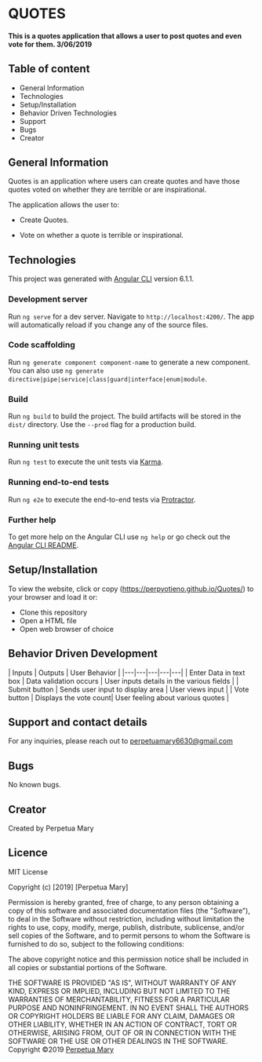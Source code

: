 # QUOTES
#### This is a quotes application that allows a user to post quotes and even vote for them. 3/06/2019

## Table of content
* General Information
* Technologies
* Setup/Installation
* Behavior Driven Technologies
* Support
* Bugs
* Creator

## General Information
Quotes is an application where users can create quotes and have those quotes voted on whether they are terrible or are inspirational.

The application allows the user to:

* Create Quotes.

* Vote on whether a quote is terrible or inspirational.

## Technologies
This project was generated with [Angular CLI](https://github.com/angular/angular-cli) version 6.1.1.

### Development server

Run `ng serve` for a dev server. Navigate to `http://localhost:4200/`. The app will automatically reload if you change any of the source files.

### Code scaffolding

Run `ng generate component component-name` to generate a new component. You can also use `ng generate directive|pipe|service|class|guard|interface|enum|module`.

### Build

Run `ng build` to build the project. The build artifacts will be stored in the `dist/` directory. Use the `--prod` flag for a production build.

### Running unit tests

Run `ng test` to execute the unit tests via [Karma](https://karma-runner.github.io).

### Running end-to-end tests

Run `ng e2e` to execute the end-to-end tests via [Protractor](http://www.protractortest.org/).

### Further help

To get more help on the Angular CLI use `ng help` or go check out the [Angular CLI README](https://github.com/angular/angular-cli/blob/master/README.md).

## Setup/Installation
To view the website, click or copy (https://perpyotieno.github.io/Quotes/) to your browser and load it or:
* Clone this repository
* Open a HTML file
* Open web browser of choice

## Behavior Driven Development
| Inputs  | Outputs  |  User Behavior |
|---|---|---|---|---|
|  Enter Data in text box |  Data validation occurs | User inputs details in the various fields  |
|  Submit button | Sends user input to display area  | User views input  |
|  Vote button |   Displays the vote count| User feeling about various quotes  |

## Support and contact details
For any inquiries, please reach out to perpetuamary6630@gmail.com

## Bugs
No known bugs.

## Creator
Created by Perpetua Mary

## Licence
MIT License

Copyright (c) [2019] [Perpetua Mary]

Permission is hereby granted, free of charge, to any person obtaining a copy
of this software and associated documentation files (the "Software"), to deal
in the Software without restriction, including without limitation the rights
to use, copy, modify, merge, publish, distribute, sublicense, and/or sell
copies of the Software, and to permit persons to whom the Software is
furnished to do so, subject to the following conditions:

The above copyright notice and this permission notice shall be included in all
copies or substantial portions of the Software.

THE SOFTWARE IS PROVIDED "AS IS", WITHOUT WARRANTY OF ANY KIND, EXPRESS OR
IMPLIED, INCLUDING BUT NOT LIMITED TO THE WARRANTIES OF MERCHANTABILITY,
FITNESS FOR A PARTICULAR PURPOSE AND NONINFRINGEMENT. IN NO EVENT SHALL THE
AUTHORS OR COPYRIGHT HOLDERS BE LIABLE FOR ANY CLAIM, DAMAGES OR OTHER
LIABILITY, WHETHER IN AN ACTION OF CONTRACT, TORT OR OTHERWISE, ARISING FROM,
OUT OF OR IN CONNECTION WITH THE SOFTWARE OR THE USE OR OTHER DEALINGS IN THE
SOFTWARE.
Copyright &copy;2019 [Perpetua Mary](https://github.com/perpyotieno)
